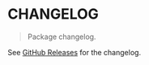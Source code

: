 # CHANGELOG

> Package changelog.

See [GitHub Releases](https://github.com/stdlib-js/math-base-special-fibonacci/releases) for the changelog.